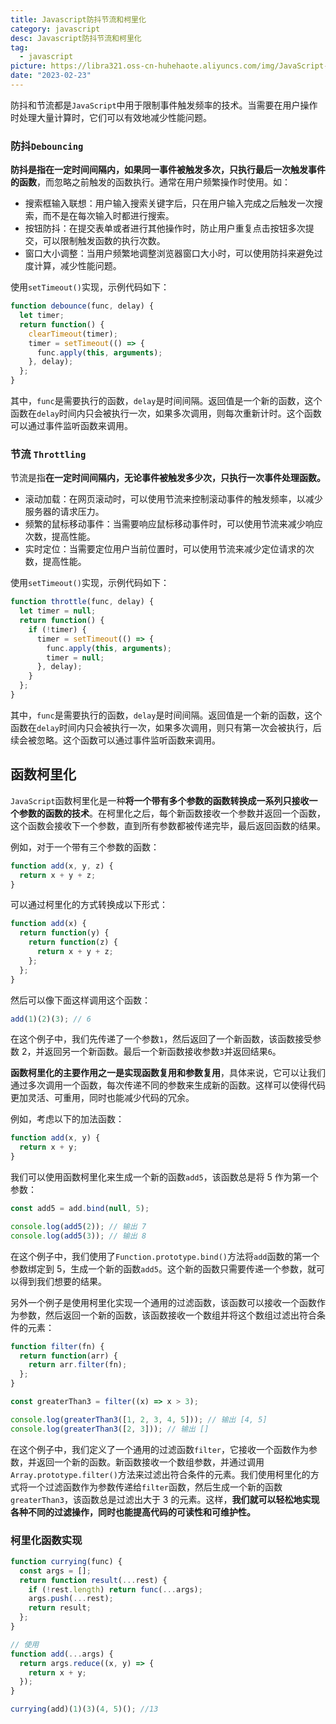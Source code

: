 ```yaml
---
title: Javascript防抖节流和柯里化
category: javascript
desc: Javascript防抖节流和柯里化
tag:
  - javascript
picture: https://libra321.oss-cn-huhehaote.aliyuncs.com/img/JavaScript-Debounce-vs.-Throttle-2.png
date: "2023-02-23"
---
```


防抖和节流都是`JavaScript`中用于限制事件触发频率的技术。当需要在用户操作时处理大量计算时，它们可以有效地减少性能问题。

### 防抖`Debouncing`

**防抖是指在一定时间间隔内，如果同一事件被触发多次，只执行最后一次触发事件的函数**，而忽略之前触发的函数执行。通常在用户频繁操作时使用。如：

- 搜索框输入联想：用户输入搜索关键字后，只在用户输入完成之后触发一次搜索，而不是在每次输入时都进行搜索。
- 按钮防抖：在提交表单或者进行其他操作时，防止用户重复点击按钮多次提交，可以限制触发函数的执行次数。
- 窗口大小调整：当用户频繁地调整浏览器窗口大小时，可以使用防抖来避免过度计算，减少性能问题。

使用`setTimeout()`实现，示例代码如下：

```javascript
function debounce(func, delay) {
  let timer;
  return function() {
    clearTimeout(timer);
    timer = setTimeout(() => {
      func.apply(this, arguments);
    }, delay);
  };
}
```

其中，`func`是需要执行的函数，`delay`是时间间隔。返回值是一个新的函数，这个函数在`delay`时间内只会被执行一次，如果多次调用，则每次重新计时。这个函数可以通过事件监听函数来调用。

### 节流 `Throttling`

节流是指**在一定时间间隔内，无论事件被触发多少次，只执行一次事件处理函数。**

- 滚动加载：在网页滚动时，可以使用节流来控制滚动事件的触发频率，以减少服务器的请求压力。
- 频繁的鼠标移动事件：当需要响应鼠标移动事件时，可以使用节流来减少响应次数，提高性能。
- 实时定位：当需要定位用户当前位置时，可以使用节流来减少定位请求的次数，提高性能。

使用`setTimeout()`实现，示例代码如下：

```javascript
function throttle(func, delay) {
  let timer = null;
  return function() {
    if (!timer) {
      timer = setTimeout(() => {
        func.apply(this, arguments);
        timer = null;
      }, delay);
    }
  };
}
```

其中，`func`是需要执行的函数，`delay`是时间间隔。返回值是一个新的函数，这个函数在`delay`时间内只会被执行一次，如果多次调用，则只有第一次会被执行，后续会被忽略。这个函数可以通过事件监听函数来调用。

## 函数柯里化

`JavaScript`函数柯里化是一种**将一个带有多个参数的函数转换成一系列只接收一个参数的函数的技术**。在柯里化之后，每个新函数接收一个参数并返回一个函数，这个函数会接收下一个参数，直到所有参数都被传递完毕，最后返回函数的结果。

例如，对于一个带有三个参数的函数：

```js
function add(x, y, z) {
  return x + y + z;
}
```

可以通过柯里化的方式转换成以下形式：

```js
function add(x) {
  return function(y) {
    return function(z) {
      return x + y + z;
    };
  };
}
```

然后可以像下面这样调用这个函数：

```js
add(1)(2)(3); // 6
```

在这个例子中，我们先传递了一个参数`1`，然后返回了一个新函数，该函数接受参数 2，并返回另一个新函数。最后一个新函数接收参数`3`并返回结果`6`。

**函数柯里化的主要作用之一是实现函数复用和参数复用**，具体来说，它可以让我们通过多次调用一个函数，每次传递不同的参数来生成新的函数。这样可以使得代码更加灵活、可重用，同时也能减少代码的冗余。

例如，考虑以下的加法函数：

```javascript
function add(x, y) {
  return x + y;
}
```

我们可以使用函数柯里化来生成一个新的函数`add5`，该函数总是将 5 作为第一个参数：

```js
const add5 = add.bind(null, 5);

console.log(add5(2)); // 输出 7
console.log(add5(3)); // 输出 8
```

在这个例子中，我们使用了`Function.prototype.bind()`方法将`add`函数的第一个参数绑定到 5，生成一个新的函数`add5`。这个新的函数只需要传递一个参数，就可以得到我们想要的结果。

另外一个例子是使用柯里化实现一个通用的过滤函数，该函数可以接收一个函数作为参数，然后返回一个新的函数，该函数接收一个数组并将这个数组过滤出符合条件的元素：

```js
function filter(fn) {
  return function(arr) {
    return arr.filter(fn);
  };
}

const greaterThan3 = filter((x) => x > 3);

console.log(greaterThan3([1, 2, 3, 4, 5])); // 输出 [4, 5]
console.log(greaterThan3([2, 3])); // 输出 []
```

在这个例子中，我们定义了一个通用的过滤函数`filter`，它接收一个函数作为参数，并返回一个新的函数。新函数接收一个数组参数，并通过调用`Array.prototype.filter()`方法来过滤出符合条件的元素。我们使用柯里化的方式将一个过滤函数作为参数传递给`filter`函数，然后生成一个新的函数`greaterThan3`，该函数总是过滤出大于 3 的元素。这样，**我们就可以轻松地实现各种不同的过滤操作，同时也能提高代码的可读性和可维护性。**

### 柯里化函数实现

```js
function currying(func) {
  const args = [];
  return function result(...rest) {
    if (!rest.length) return func(...args);
    args.push(...rest);
    return result;
  };
}

// 使用
function add(...args) {
  return args.reduce((x, y) => {
    return x + y;
  });
}

currying(add)(1)(3)(4, 5)(); //13
```
